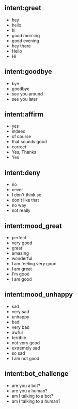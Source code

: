 ## intent:greet
- hey
- hello
- hi
- good morning
- good evening
- hey there
- Hello
- Hi

## intent:goodbye
- bye
- goodbye
- see you around
- see you later

## intent:affirm
- yes
- indeed
- of course
- that sounds good
- correct
- Yes, Thanks
- Yes

## intent:deny
- no
- never
- I don't think so
- don't like that
- no way
- not really

## intent:mood_great
- perfect
- very good
- great
- amazing
- wonderful
- I am feeling very good
- I am great
- I'm good
- I am good

## intent:mood_unhappy
- sad
- very sad
- unhappy
- bad
- very bad
- awful
- terrible
- not very good
- extremely sad
- so sad
- I am not good

## intent:bot_challenge
- are you a bot?
- are you a human?
- am I talking to a bot?
- am I talking to a human?
